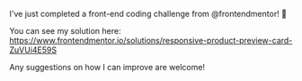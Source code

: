 I've just completed a front-end coding challenge from @frontendmentor! 🎉

You can see my solution here: https://www.frontendmentor.io/solutions/responsive-product-preview-card-ZuVUi4E59S

Any suggestions on how I can improve are welcome!
